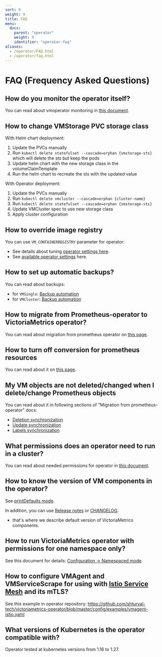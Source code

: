 ```yaml
---
sort: 9
weight: 9
title: FAQ
menu:
  docs:
    parent: "operator"
    weight: 9
    identifier: "operator-faq"
aliases:
  - /operator/FAQ.html
  - /operator/faq.html
---
```


# FAQ (Frequency Asked Questions)

## How do you monitor the operator itself?

You can read about vmoperator monitoring in [this document](./monitoring.md).

## How to change VMStorage PVC storage class

With Helm chart deployment:

1. Update the PVCs manually
1. Run `kubectl delete statefulset --cascade=orphan {vmstorage-sts}` which will delete the sts but keep the pods
1. Update helm chart with the new storage class in the volumeClaimTemplate
1. Run the helm chart to recreate the sts with the updated value

With Operator deployment:

1. Update the PVCs manually
1. Run `kubectl delete vmcluster --cascade=orphan {cluster-name}`
1. Run `kubectl delete statefulset --cascade=orphan {vmstorage-sts}`
1. Update VMCluster spec to use new storage class
1. Apply cluster configuration

## How to override image registry

You can use `VM_CONTAINERREGISTRY` parameter for operator:

- See details about tuning [operator settings here](./setup.md#settings).
- See [available operator settings](./vars.md) here.

## How to set up automatic backups?

You can read about backups:

- for `VMSingle`: [Backup automation](./resources/vmsingle.md#backup-automation)
- for `VMCluster`: [Backup automation](./resources/vmcluster.md#backup-automation)

## How to migrate from Prometheus-operator to VictoriaMetrics operator?

You can read about migration from prometheus operator on [this page](./migration.md).

## How to turn off conversion for prometheus resources

You can read about it on [this page](./migration.md#objects-convesion).

## My VM objects are not deleted/changed when I delete/change Prometheus objects

You can read about it in following sections of "Migration from prometheus-operator" docs:

- [Deletion synchronization](./migration.md#deletion-synchronization)
- [Update synchronization](./migration.md#update-synchronization)
- [Labels synchronization](./migration.md#labels-synchronization)

## What permissions does an operator need to run in a cluster?

You can read about needed permissions for operator in [this document](./security.md#roles).

## How to know the version of VM components in the operator?

See [printDefaults mode](./configuration.md).

In addition, you can use [Release notes](https://github.com/shturval-tech/victoriametrics-operator/releases) 
or [CHANGELOG](https://github.com/shturval-tech/victoriametrics-operator/blob/master/docs/CHANGELOG.md).
- that's where we describe default version of VictoriaMetrics components.

## How to run VictoriaMetrics operator with permissions for one namespace only?

See this document for details: [Configuration -> Namespaced mode](./configuration.md#namespaced-mode).

## How to configure VMAgent and VMServiceScrape for using with [Istio Service Mesh](https://istio.io/) and its mTLS?

See this example in operator repository: https://github.com/shturval-tech/victoriametrics-operator/blob/master/config/examples/vmagent-istio.yaml

## What versions of Kubernetes is the operator compatible with?

Operator tested at kubernetes versions from 1.16 to 1.27.
